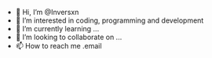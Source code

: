 - 👋 Hi, I’m @Inversxn
- 👀 I’m interested in coding, programming  and development 
- 🌱 I’m currently learning ...
- 💞️ I’m looking to collaborate on ...
- 📫 How to reach me .email 

<!---
Inversxn/Inversxn is a ✨ special ✨ repository because its `README.md` (this file) appears on your GitHub profile.
You can click the Preview link to take a look at your changes.
--->
